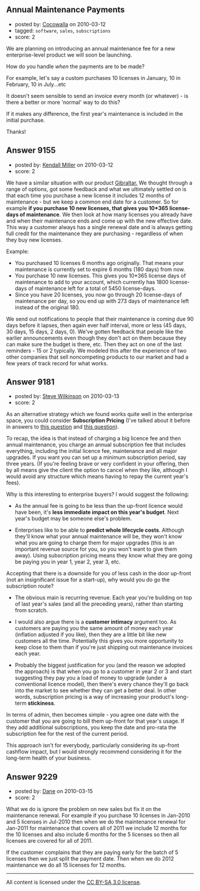 ## Annual Maintenance Payments

- posted by: [Cocowalla](https://stackexchange.com/users/-1/2832-cocowalla) on 2010-03-12
- tagged: `software`, `sales`, `subscriptions`
- score: 2

We are planning on introducing an annual maintenance fee for a new enterprise-level product we will soon be launching.

How do you handle _when_ the payments are to be made?

For example, let's say a custom purchases 10 licenses in January, 10 in February, 10 in July...etc

It doesn't seem sensible to send an invoice every month (or whatever) - is there a better or more 'normal' way to do this?

If it makes any difference, the first year's maintenance is included in the initial purchase.

Thanks! 


## Answer 9155

- posted by: [Kendall Miller](https://stackexchange.com/users/-1/2210-kendall-miller) on 2010-03-12
- score: 2

<p>We have a similar situation with our product <a href="http://www.gibraltarsoftware.com" rel="nofollow">Gibraltar.</a>  We thought through a range of options, got some feedback and what we ultimately settled on is that each time you purchase a new license it includes 12 months of maintenance - but we keep a common end date for a customer.  So for example <strong>if you purchase 10 new licenses, that gives you 10*365 license-days of maintenance</strong>.  We then look at how many licenses you already have and when their maintenance ends and come up with the new effective date. This way a customer always has a single renewal date and is always getting full credit for the maintenance they are purchasing - regardless of when they buy new licenses.  </p>

<p>Example:</p>

<ul>
<li>You purchased 10 licenses 6 months ago originally.  That means your maintenance is currently set to expire 6 months (180 days) from now.</li>
<li>You purchase 10 new licenses.  This gives you 10*365 license days of maintenance to add to your account, which currently has 1800 license-days of maintenance left for a total of 5450 license-days.</li>
<li>Since you have 20 licenses, you now go through 20 license-days of maintenance per day, so you end up with 273 days of maintenance left instead of the original 180.</li>
</ul>

<p>We send out notifications to people that their maintenance is coming due 90 days before it lapses, then again ever half interval, more or less (45 days, 30 days, 15 days, 2 days, 0).   We've gotten feedback that people like the earlier announcements even though they don't act on them because they can make sure the budget is there, etc.  Then they act on one of the last reminders - 15 or 2 typically.  We modeled this after the experience of two other companies that sell noncompeting products to our market and had a few years of track record for what works.</p>



## Answer 9181

- posted by: [Steve Wilkinson](https://stackexchange.com/users/-1/2177-steve-wilkinson) on 2010-03-13
- score: 2

<p>As an alternative strategy which we found works quite well in the enterprise space, you could consider <strong>Subscription Pricing</strong> (I've talked about it before in answers to <a href="http://answers.onstartups.com/questions/5406/launching-enterprise-software/6149#6149" rel="nofollow">this question</a> and <a href="http://answers.onstartups.com/questions/7456/what-is-your-upgrade-policy-for-a-new-release/7479#7479" rel="nofollow">this question</a>).</p>

<p>To recap, the idea is that instead of charging a big licence fee and then annual maintenance, you charge an annual subscription fee that includes everything, including the initial licence fee, maintenance and all major upgrades.  If you want you can set up a minimum subscription period, say three years.  (If you're feeling brave or very confident in your offering, then by all means give the client the option to cancel when they like, although I would avoid any structure which means having to repay the current year's fees).</p>

<p>Why is this interesting to enterprise buyers?  I would suggest the following:</p>

<ul>
<li><p>As the annual fee is going to be less than the up-front licence would have been, it's <strong>less immediate impact on this year's budget</strong>.  Next year's budget may be someone else's problem.</p></li>
<li><p>Enterprises like to be able to <strong>predict whole lifecycle costs</strong>.  Although they'll know what your annual maintenance will be, they won't know what you are going to charge them for major upgrades (this is an important revenue source for you, so you won't want to give them away).  Using subscription pricing means they know what they are going be paying you in year 1, year 2, year 3, etc.</p></li>
</ul>

<p>Accepting that there is a downside for you of less cash in the door up-front (not an insignificant issue for a start-up), why would you do go the subscription route?  </p>

<ul>
<li><p>The obvious main is recurring revenue.  Each year you're building on top of last year's sales (and all the preceding years), rather than starting from scratch.</p></li>
<li><p>I would also argue there is a <strong>customer intimacy</strong> argument too.  As customers are paying you the same amount of money each year (inflation adjusted if you like), then they are a little bit like new customers all the time.  Potentially this gives you more opportunity to keep close to them than if you're just shipping out maintenance invoices each year.</p></li>
<li><p>Probably the biggest justification for you (and the reason we adopted the approach) is that when you go to a customer in year 2 or 3 and start suggesting they pay you a load of money to upgrade (under a conventional licence model), then there's every chance they'll go back into the market to see whether they can get a better deal.  In other words, subscription pricing is a way of increasing your product's long-term <strong>stickiness</strong>.</p></li>
</ul>

<p>In terms of admin, then becomes simple - you agree one date with the customer that you are going to bill them up-front for that year's usage.  If they add additional subscriptions, you keep the date and pro-rata the subscription fee for the rest of the current period.</p>

<p>This approach isn't for everybody, particularly considering its up-front cashflow impact, but I would strongly recommend considering it for the long-term health of your business.</p>



## Answer 9229

- posted by: [Dane](https://stackexchange.com/users/-1/1441-dane) on 2010-03-15
- score: 2

What we do is ignore the problem on new sales but fix it on the maintenance renewal. For example if you purchase 10 licenses in Jan-2010 and 5 licenses in Jul-2010 then when we do the maintenance renewal for Jan-2011 for maintenance that covers all of 2011 we include 12 months for the 10 licenses and also include 6 months for the 5 licenses so then all licenses are covered for all of 2011.

If the customer complains that they are paying early for the batch of 5 licenses then we just split the payment date.  Then when we do 2012 maintenance we do all 15 licenses for 12 months.



---

All content is licensed under the [CC BY-SA 3.0 license](https://creativecommons.org/licenses/by-sa/3.0/).
